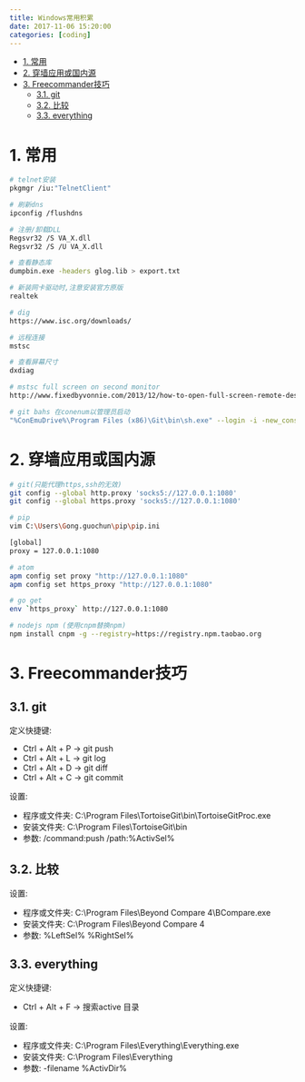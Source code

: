 ```yaml
---
title: Windows常用积累
date: 2017-11-06 15:20:00
categories: [coding]
---
```


<!-- TOC -->

- [1. 常用](#1-常用)
- [2. 穿墙应用或国内源](#2-穿墙应用或国内源)
- [3. Freecommander技巧](#3-freecommander技巧)
    - [3.1. git](#31-git)
    - [3.2. 比较](#32-比较)
    - [3.3. everything](#33-everything)

<!-- /TOC -->


<a id="markdown-1-常用" name="1-常用"></a>
# 1. 常用

```bash
# telnet安装
pkgmgr /iu:"TelnetClient"

# 刷新dns
ipconfig /flushdns

# 注册/卸载DLL
Regsvr32 /S VA_X.dll
Regsvr32 /S /U VA_X.dll

# 查看静态库
dumpbin.exe -headers glog.lib > export.txt

# 新装网卡驱动时,注意安装官方原版
realtek

# dig
https://www.isc.org/downloads/

# 远程连接
mstsc

# 查看屏幕尺寸
dxdiag

# mstsc full screen on second monitor
http://www.fixedbyvonnie.com/2013/12/how-to-open-full-screen-remote-desktop-session-secondary-monitor-in-windows/#.WUi7XeuGOHs

# git bahs 在conenum以管理员启动
"%ConEmuDrive%\Program Files (x86)\Git\bin\sh.exe" --login -i -new_console:a
```

<a id="markdown-2-穿墙应用或国内源" name="2-穿墙应用或国内源"></a>
# 2. 穿墙应用或国内源

```bash
# git(只能代理https,ssh的无效)
git config --global http.proxy 'socks5://127.0.0.1:1080' 
git config --global https.proxy 'socks5://127.0.0.1:1080'

# pip
vim C:\Users\Gong.guochun\pip\pip.ini

[global]
proxy = 127.0.0.1:1080

# atom
apm config set proxy "http://127.0.0.1:1080"
apm config set https_proxy "http://127.0.0.1:1080"

# go get
env `https_proxy` http://127.0.0.1:1080

# nodejs npm (使用cnpm替换npm)
npm install cnpm -g --registry=https://registry.npm.taobao.org

```

<a id="markdown-3-freecommander技巧" name="3-freecommander技巧"></a>
# 3. Freecommander技巧

<a id="markdown-31-git" name="31-git"></a>
## 3.1. git
定义快捷键:
* Ctrl + Alt + P -> git push
* Ctrl + Alt + L -> git log
* Ctrl + Alt + D -> git diff
* Ctrl + Alt + C -> git commit

设置:
* 程序或文件夹: C:\Program Files\TortoiseGit\bin\TortoiseGitProc.exe
* 安装文件夹: C:\Program Files\TortoiseGit\bin
* 参数: /command:push /path:%ActivSel%


<a id="markdown-32-比较" name="32-比较"></a>
## 3.2. 比较

设置:
* 程序或文件夹: C:\Program Files\Beyond Compare 4\BCompare.exe
* 安装文件夹: C:\Program Files\Beyond Compare 4
* 参数: %LeftSel% %RightSel%

<a id="markdown-33-everything" name="33-everything"></a>
## 3.3. everything
定义快捷键:
* Ctrl + Alt + F -> 搜索active 目录

设置:
* 程序或文件夹: C:\Program Files\Everything\Everything.exe
* 安装文件夹: C:\Program Files\Everything
* 参数: -filename %ActivDir%
